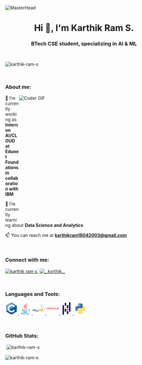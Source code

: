 ![MasterHead](https://s4.ezgif.com/tmp/ezgif-4-12f2f0163b.gif)


<h1 align="center">Hi 👋, I'm Karthik Ram S.</h1>
<h3 align="center">BTech CSE student, specializing in AI & ML</h3>

<br />

<p align="left"> <img width="200" src="https://komarev.com/ghpvc/?username=karthik-ram-s&label=Profile%20views&color=0e75b6&style=flat" alt="karthik-ram-s" /> </p>


<br />
<h3 align="left">About me:</h3>
<img align="right" src="https://cdn.dribbble.com/users/2131993/screenshots/4948736/thoughtworks-gif_dribbble.gif" alt="Coder GIF" width="460" height="390">

 🔭 I’m currently working as **Intern on AI/CLOUD at Edunet Foundations in collaboration with IBM**

 🌱 I’m currently learning about **Data Science and Analytics**

📫 You can reach me at **karthikram18042003@gmail.com**

<br />

<h3 align="left">Connect with me:</h3>
<p align="left">
<a href="https://linkedin.com/in/karthik-ram-s" target="blank"><img align="center" src="https://raw.githubusercontent.com/rahuldkjain/github-profile-readme-generator/master/src/images/icons/Social/linked-in-alt.svg" alt="karthik ram s." height="30" width="40" /></a>
<a href="https://instagram.com/_.kxrthik._" target="blank"><img align="center" src="https://raw.githubusercontent.com/rahuldkjain/github-profile-readme-generator/master/src/images/icons/Social/instagram.svg" alt="_.kxrthik._" height="30" width="40" /></a>
</p>
<br />

<h3 align="left">Languages and Tools:</h3>
<p align="left"> <a href="https://www.cprogramming.com/" target="_blank" rel="noreferrer"> <img src="https://raw.githubusercontent.com/devicons/devicon/master/icons/c/c-original.svg" alt="c" width="40" height="40"/> </a> <a href="https://www.java.com" target="_blank" rel="noreferrer"> <img src="https://raw.githubusercontent.com/devicons/devicon/master/icons/java/java-original.svg" alt="java" width="40" height="40"/> </a> <a href="https://www.mysql.com/" target="_blank" rel="noreferrer"> <img src="https://raw.githubusercontent.com/devicons/devicon/master/icons/mysql/mysql-original-wordmark.svg" alt="mysql" width="40" height="40"/> </a> <a href="https://www.oracle.com/" target="_blank" rel="noreferrer"> <img src="https://raw.githubusercontent.com/devicons/devicon/master/icons/oracle/oracle-original.svg" alt="oracle" width="40" height="40"/> </a> <a href="https://pandas.pydata.org/" target="_blank" rel="noreferrer"> <img src="https://raw.githubusercontent.com/devicons/devicon/2ae2a900d2f041da66e950e4d48052658d850630/icons/pandas/pandas-original.svg" alt="pandas" width="40" height="40"/> </a> <a href="https://www.python.org" target="_blank" rel="noreferrer"> <img src="https://raw.githubusercontent.com/devicons/devicon/master/icons/python/python-original.svg" alt="python" width="40" height="40"/> </a> </p>
<br />


<h3 align="left">GitHub Stats:</h3>

<p>&nbsp;<img align="center" src="https://github-readme-stats.vercel.app/api?username=karthik-ram-s&show_icons=true&locale=en&layout=compact&theme=tokyonight" alt="karthik-ram-s" /></p>

<p><img align="center" src="https://github-readme-streak-stats.herokuapp.com/?user=karthik-ram-s&layout=compact&theme=tokyonight" alt="karthik-ram-s" /></p>
